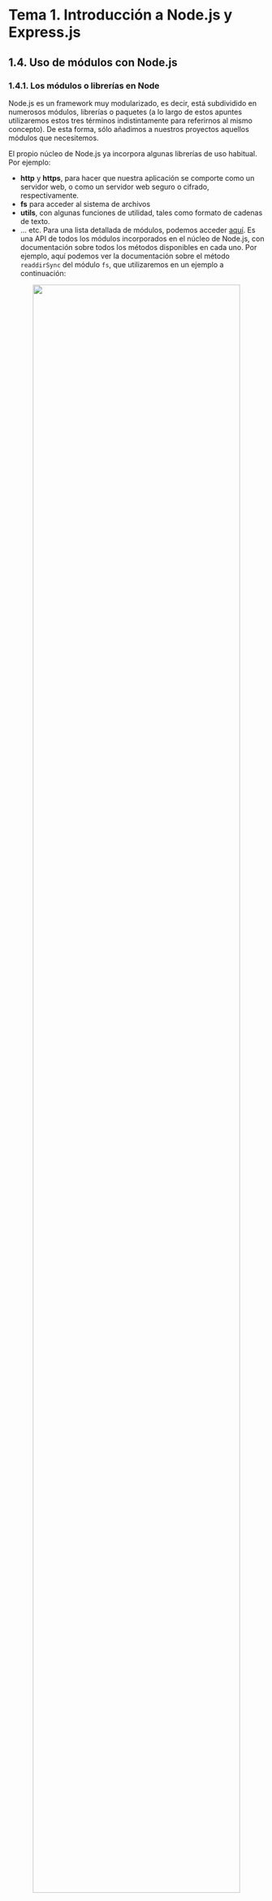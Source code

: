 # Tema 1. Introducción a Node.js y Express.js

## 1.4. Uso de módulos con Node.js

### 1.4.1. Los módulos o librerías en Node

Node.js es un framework muy modularizado, es decir, está subdividido en numerosos módulos, librerías o paquetes (a lo largo de estos apuntes utilizaremos estos tres términos indistintamente para referirnos al mismo concepto). De esta forma, sólo añadimos a nuestros proyectos aquellos módulos que necesitemos. 

El propio núcleo de Node.js ya incorpora algunas librerías de uso habitual. Por ejemplo:

* **http** y **https**, para hacer que nuestra aplicación se comporte como un servidor web, o como un servidor web seguro o cifrado, respectivamente.
* **fs** para acceder al sistema de archivos
* **utils**, con algunas funciones de utilidad, tales como formato de cadenas de texto.
* ... etc. Para una lista detallada de módulos, podemos acceder [aquí](https://nodejs.org/api/). Es una API de todos los módulos incorporados en el núcleo de Node.js, con documentación sobre todos los métodos disponibles en cada uno. Por ejemplo, aquí podemos ver la documentación sobre el método `readdirSync` del módulo `fs`, que utilizaremos en un ejemplo a continuación:

<div align="center">
    <img src="../img/t01_ejemplo_fs.png" width="90%" />
</div>

Además, existen numerosos módulos hechos por terceros que pueden ser añadidos y utilizados en nuestras aplicaciones, como por ejemplo el módulo *mongoose* para acceso a bases de datos MongoDB, o el módulo *express* para incorporar el framework Express.js a nuestro proyecto, y desarrollar aplicaciones web con él, como veremos en sesiones posteriores. Estos módulos de terceros se instalan a través del gestor *npm* que explicaremos en breve.

### 1.4.2. Utilizar módulos del núcleo de Node

En primer lugar, vamos a aprender cómo incluir en nuestros proyectos módulos o librerías que ya vienen incorporadas en el núcleo de Node.js, y por tanto, ya tenemos disponibles tras instalarlo. 

Para utilizar cualquier módulo (propio de Node o hecho por terceras partes) en una aplicación es necesario incluirlo en nuestro código con la instrucción `require`. Recibe como parámetro el nombre del módulo a añadir, como una cadena de texto. 

#### 1.4.2.1. Ejemplo sencillo: listar ficheros con *fs*

Por ejemplo, vamos a crear un archivo llamado `listado.js` en nuestro proyecto de "*ProyectosNode/Pruebas/PruebasSimples*". En él vamos a hacer un pequeño programa que utilice el módulo `fs` incorporado en el núcleo de Node para obtener un listado de todos los archivos y subcarpetas de una carpeta determinada. El código de este archivo puede ser más o menos así:

```js
const ruta = '/Users/nacho';
const fs = require('fs');
fs.readdirSync(ruta).forEach(fichero => {console.log(fichero);});
```

Si ejecutamos este programa en el terminal (recordemos que podemos usar el terminal integrado de Visual Studio Code), obtendremos el listado de la carpeta indicada. Antes de ejecutarlo, recuerda cambiar el valor de la constante `ruta` en el código por el de una carpeta válida en tu sistema.

Notar que en el código hemos declarado dos constantes (`const`), en lugar de variables (`var`/`let`), ya que no necesitamos manipular o modificar el código que se almacenará en ellas una vez cargadas (no vamos a cambiar la ruta, ni el contenido del módulo `fs` en nuestro código). En ejemplos que podáis encontrar en Internet, es habitual, no obstante, el uso de `var` o `let` en estos casos.

> **NOTA**: Además de la instrucción `require` para incorporar módulos en aplicaciones Node.js, es muy habitual utilizar la sintaxis `import` en aplicaciones JavaScript en general (especialmente cuando se emplean frameworks cliente, como Angular o React). A lo largo de este curso optaremos por la primera opción, pero dejamos aquí indicado cómo se importarían los módulos con `import` (aunque su uso comporta algunas diferencias con respecto a `require`):

```js
import fs from 'fs';
fs.readdirSync(...);
```

> **Ejercicios propuestos:**
> 
> **1.** Crea una carpeta llamada "**T1_SaludoUsuario**" en tu espacio de trabajo, en la carpeta de "*Ejercicios*". Añade un archivo llamado `saludo.js`. Echa un vistazo en la API de Node al módulo `os`, y en concreto al método `userInfo`. Utilízalo para hacer un programa que salude al usuario que ha accedido al sistema operativo. Por ejemplo, si el usuario es "may", debería decir "Hola may". Ejecuta el programa en el terminal para comprobar su correcto funcionamiento.
> 
> **AYUDA:** el método `console.log` admite un número indefinido de parámetros, y los concatena uno tras otro con un espacio. Así, estas dos líneas son equivalentes:

```js
console.log("Hola " + nombre);
console.log("Hola", nombre);
```

### 1.4.3. Incluir nuestros propios módulos

También podemos utilizar `require` para incluir un archivo nuestro dentro de otro, de forma que podemos (debemos) descomponer nuestra aplicación en diferentes archivos, lo que la hará más fácil de mantener.

Por ejemplo, vamos a crear un proyecto llamado "*PruebasRequire*" en nuestra carpeta de "*Pruebas*", con dos archivos de momento: uno llamado `principal.js` que tendrá el código principal de funcionamiento del programa, y otro llamado `utilidades.js` con una serie de funciones o propiedades auxiliares. Desde el archivo `principal.js`, podemos incluir el de utilidades con la instrucción `require`, del mismo modo que lo hicimos antes, pero indicando la ruta relativa del archivo a incluir. En este caso quedaría así:

```js
const utilidades = require('./utilidades.js');
```

Es posible también suprimir la extensión del archivo en el caso de archivos Javascript, por lo que la instrucción anterior sería equivalente a esta otra (Node sobreentiende que se trata de un archivo Javascript):

```js
const utilidades = require('./utilidades');
```

El contenido del archivo `utilidades.js` debe tener una estructura determinada. Si, por ejemplo, el archivo tiene este contenido:

```js
console.log('Entrando en utilidades.js');
```

Entonces el mero hecho de incluirlo con `require` mostrará por pantalla el mensaje "Entrando en utilidades.js" al ejecutar la aplicación. Es decir, cualquier instrucción directa que contenga el archivo incluido se ejecuta al incluirlo. Lo normal, no obstante, es que este archivo no contenga instrucciones directas, sino una serie de propiedades y métodos que puedan ser accesibles desde el archivo que lo incluye.

Vamos a ello, supongamos que el archivo `utilidades.js` tiene unas funciones matemáticas para sumar y restar dos números y devolver el resultado. Algo así:

```js
let sumar = (num1, num2) => num1 + num2;
let restar = (num1, num2) => num1 – num2;
```

Lo lógico sería pensar que, al incluir este archivo con `require` desde `principal.js`, podamos acceder a las funciones `sumar` y `restar` que hemos definido... pero no es así. 

#### 1.4.3.1. Exportando contenido con *module.exports*

Para poder hacer los métodos o propiedades de un archivo visibles desde otro que lo incluya, debemos añadirlos como elementos del objeto `module.exports`. Así, las dos funciones anteriores se deberían definir de esta forma:

```js
module.exports.sumar = (num1, num2) => num1 + num2;
module.exports.restar = (num1, num2) => num1 – num2;
```

Es habitual definir un objeto en `module.exports`, y añadir dentro todo lo que queramos exportar. De esta forma, tendremos por un lado el código de nuestro módulo, y por otro la parte que queremos exportar. El módulo quedaría así, en este caso:

```js
let sumar = (num1, num2) => num1 + num2;
let restar = (num1, num2) => num1 – num2;

module.exports = {
    sumar: sumar,
    restar: restar
};
```

En cualquier caso, ahora sí podemos utilizar estas funciones desde el programa `principal.js`:

```js
const utilidades = require('./utilidades');
console.log(utilidades.sumar(3, 2));
```

Notar que el objeto `module.exports` admite tanto funciones como atributos o propiedades. Por ejemplo, podríamos definir una propiedad para almacenar el valor del número "pi":

```js
module.exports = {
    pi: 3.1416,
    sumar: sumar,
    restar: restar
};
```

... y acceder a ella desde el programa principal:

```js
console.log(utilidades.pi);
```

#### 1.4.3.2. Incluir carpetas enteras

En el caso de que nuestro proyecto contenga varios módulos, es recomendable agruparlos en carpetas, y en este caso es posible incluir una carpeta entera de módulos, siguiendo una nomenclatura específica. Los pasos a seguir son:

* Añadir todos los módulos (ficheros .js) que queramos dentro de la carpeta deseada
* Crear en esa carpeta un archivo llamado `index.js`. Este será el archivo que se incluirá en nombre de toda la carpeta
* Dentro de este archivo `index.js`, incluir (con `require`) todos los demás módulos de la carpeta, y exportar lo que se considere.

Desde el programa principal (u otro lugar que necesite incluir la carpeta entera), incluir el nombre de la carpeta. Automáticamente se localizará e incluirá el archivo `index.js`, con todos los módulos que éste haya incluido dentro.

Veamos un ejemplo: vamos a nuestra carpeta "*PruebasRequire*" creada en el ejemplo anterior, y crea una carpeta llamada "*idiomas*". Dentro, crea estos tres archivos, con el siguiente contenido:

**Archivo *es.js***

```js
module.exports = {
    saludo : "Hola"
};
```

**Archivo *en.js***

```js
module.exports = {
    saludo : "Hello"
};
```

**Archivo *index.js***

```js
const en = require('./en');
const es = require('./es');

module.exports = {
    es : es,
    en : en
};
```

Ahora, en la carpeta raíz de "*PruebasRequire*" crea un archivo llamado `saludo_idioma.js`, con este contenido:

```js
const idiomas = require('./idiomas');

console.log("English:", idiomas.en.saludo);
console.log("Español:", idiomas.es.saludo);
```

Como puedes ver, desde el archivo principal sólo hemos incluido la carpeta, y con eso automáticamente incluimos el archivo `index.js` que, a su vez, incluye a los demás. Una vez hecho esto, y tal y como hemos exportado las propiedades en `index.js`, podemos acceder al saludo en cada idioma.

#### 1.4.3.3. Incluir archivos JSON

Los archivos JSON son especialmente útiles, como veremos, para definir cierta configuración básica (no encriptada) en las aplicaciones, además de para enviar información entre partes de la aplicación (lo que veremos también más adelante). Por ejemplo, y siguiendo con el ejemplo anterior, podríamos sacar a un archivo JSON el texto del saludo en cada idioma. Añadamos un archivo llamado `saludos.json` dentro de nuestra subcarpeta "idiomas":

```json
{
    "es" : "Hola",
    "en" : "Hello"
}
```

Después, podemos modificar el contenido de los archivos `es.js` y `en.js` para que no pongan literalmente el texto, sino que lo cojan del archivo JSON, incluyéndolo. Nos quedarían así:

**Archivo *es.js***:

```js
const textos = require('./saludos.json');

module.exports = {
    saludo : textos.es
};
```

**Archivo *en.js***:

```js
const textos = require('./saludos.json');

module.exports = {
    saludo : textos.en
};
```

La forma de acceder a los textos desde el programa principal no cambia, sólo lo ha hecho la forma de almacenarlos, que queda centralizada en un archivo JSON, en lugar de en múltiples archivos Javascript. De este modo, ante cualquier errata o actualización, sólo tenemos que modificar el texto en el archivo JSON y no ir buscando archivo por archivo. Además, nos evita el problema de las *magic strings* (cadenas que los programadores ponen a mano donde toca, suponiendo que están bien escritas y que no van a hacer falta desde otra parte de la aplicación).

#### 1.4.3.4. Más sobre inclusión de módulos locales

Para finalizar con este subapartado de inclusión de módulos locales de nuestra aplicación (o división de nuestra aplicación en diversos ficheros fuente, según cómo queramos verlo), conviene tener en cuenta un par de matices adicionales:

**Rutas relativas y *require***:

Hasta ahora, cuando hemos empleado la instrucción `require` para incluir un módulo de nuestro propio proyecto, hemos partido de la carpeta actual. Por ejemplo:

```js
const utilidades = require('./utilidades');
```

Este código funcionará siempre que ejecutemos la aplicación Node desde su misma carpeta:

```
node principal.js
```

Pero si estamos en otra carpeta y ejecutamos la aplicación desde allí...

```
node /Users/nacho/Proyectos/PruebasRequire/principal.js
```

... entonces `require` hará referencia a la carpeta desde donde estamos ejecutando, y no encontrará el archivo "*utilidades.js*", en este caso. 

Para evitar este problema, podemos emplear la propiedad `__dirname`, que hace referencia a la carpeta del módulo que se está ejecutando (`principal.js`, en este caso):

```js
const utilidades = require(__dirname + '/utilidades');
```

**Sobre *module.exports***:

Quizá algunos de vosotros os habréis preguntado... ¿cómo es que puedo tener accesibles variables o métodos que yo no he definido al empezar, como `require`, o `module.exports`? 

Cuando se ejecuta nuestro código, Node.js lo encapsula dentro de una función, y le pasa como parámetros los elementos externos que puede necesitar, como por ejemplo `require`, o `module` (en cuyo interior encontraremos `exports`). Sin embargo, en algunos ejemplos en Internet también podemos encontrar que se hace uso de una propiedad `exports`, en lugar de `module.exports`. Entonces...

* ¿Hay un `exports` por un lado y un `module.exports` por otro? La respuesta es que SI
* ¿Existe diferencia entre ambos? La respuesta también es que SI. A priori, ambos elementos apuntan al mismo objeto en memoria, es decir, `exports` es un atajo para no tener que escribir `module.exports`. Pero... 
   * Si cometemos el error de reasignar la variable (por ejemplo, haciendo `exports = a`), entonces las referencias dejan de ser iguales. 
   * Por otra parte, si queréis ver el código fuente de la función `require`, veréis que lo que devuelve es `module.exports`, por lo que, en caso de reasignar la variable `exports`, no nos serviría de nada.
  
La moraleja de todo esto es que, en principio, `exports` y `module.exports` sirven para lo mismo siempre que no las reasignemos. Pero durante todo este curso seguiremos nuestro propio consejo: usaremos siempre `module.exports` para evitar problemas.

> **Ejercicios propuestos:**
> 
> **2.** Para realizar este ejercicio, nos basaremos en el ejercicio "*T1_Promesas*" de la sesión anterior, donde gestionábamos las personas de un vector mediante unos métodos que insertaban o borraban datos del mismo, y devolvían una promesa con el resultado.
>
> Copia esa carpeta y renómbrala a "**T1_Modularizar**". Lo que vamos a hacer en este ejercicio es dividir el código en dos archivos:
>
> * Un archivo llamado `personas.js` donde definiremos los dos métodos que se encargan de añadir y borrar personas del vector. Recuerda exportar dichos métodos con `module.exports` para poderlos utilizar desde fuera. También necesitarás pasarles como parámetro el vector de personas, ya que dicho vector quedará en otro archivo aparte y no será directamente accesible.
> * Un archivo llamado `index.js` donde incluiremos el módulo anterior. En este archivo definiremos el vector de personas tal y como estaba originalmente, y el programa principal, que utilizará el módulo anterior para insertar o borrar algunas personas de prueba en el vector.
>
> Ejecuta el programa para verificar que las dependencias con el módulo se han establecido correctamente, y los datos se insertan y borran del vector de forma satisfactoria.

### 1.4.4. Módulos de terceros. El gestor *npm*

**npm** (*Node Package Manager*) es un gestor de paquetes para Javascript, y se instala automáticamente al instalar Node.js. Podemos comprobar que lo tenemos instalado, y qué versión concreta tenemos, mediante el comando:

```
npm -v
```

aunque también nos servirá el comando `npm --version`. 

Inicialmente, `npm` se pensó como un gestor para poder instalar módulos en las aplicaciones Node, pero se ha convertido en mucho más que eso, y a través de él podemos también descargar e instalar en nuestras aplicaciones otros módulos o librerías que no tienen que ver con Node, como por ejemplo *Bootstrap* o *jQuery*. Así que actualmente es un enorme ecosistema de librerías open-source, que nos permite centrarnos en las necesidades específicas de nuestra aplicación, sin tener que "reinventar la rueda" cada vez que necesitemos una funcionalidad que ya han hecho otros antes.

El registro de librerías o módulos gestionado por NPM está en la web [npmjs.com](https://npmjs.com). 

<div align="center">
    <img src="../img/t01_npmjs.png" width="90%" />
</div>

Podemos consultar información sobre alguna librería en particular, consultar estadísticas de cuánta gente se la descarga, e incluso proporcionar nosotros nuestras propias librerías si queremos. Por ejemplo, esta es la ficha de la librería *express*, que emplearemos más adelante:

<div align="center">
    <img src="../img/t01_npmjs_express.png" width="90%" />
</div>

La opción más habitual de uso de npm es instalar módulos o paquetes en un proyecto concreto, de forma que cada proyecto tenga sus propios módulos. Sin embargo, en algunas ocasiones también nos puede interesar (y es posible) instalar algún módulo de forma global al sistema. Veremos cómo hacer estas dos operaciones.

#### 1.4.4.1. Instalar módulos locales a un proyecto

En este apartado veremos cómo instalar módulos de terceros de forma local a un proyecto concreto. Haremos pruebas dentro de un proyecto llamado "*PruebaNPM*" en nuestra carpeta de "*ProyectosNode/Pruebas*", cuya carpeta podemos crear ya. 

**El archivo "package.json"**

La configuración básica de los proyectos Node se almacena en un archivo JSON llamado `package.json`. Este archivo se puede crear directamente desde línea de comandos, utilizando una de estas dos opciones (debemos ejecutarla en la carpeta de nuestro proyecto Node):

* `npm init --yes`, que creará un archivo con unos valores por defecto, como éste que se muestra a continuación:

```json
{
    "name": "PruebaNPM",
    "version": "1.0.0",
    "description": "",
    "main": "index.js",
    "scripts": {
        "test": "echo \"Error: no test specified\" && exit 1"
    },
    "keywords": [],
    "author": "",
    "license": "ISC"
}
```

* `npm init`, que iniciará un asistente en el terminal para que demos valor a cada atributo de la configuración. Lo más típico es rellenar el nombre del proyecto (toma como valor por defecto el nombre de la carpeta donde está), la versión, el autor y poco más. Muchas opciones tienen valores por defecto puestos entre paréntesis, por lo que si pulsamos *Intro* se asignará dicho valor sin más.

Al final de todo el proceso, tendremos el archivo en la carpeta de nuestro proyecto. En él añadiremos después (de forma manual o automática) los módulos que necesitemos, y las versiones de los mismos, como explicaremos a continuación. 

> **NOTA**: al generar el archivo `package.json`, podemos observar que el nombre de programa principal (*entry point*) que se asigna por defecto a la aplicación Node es *index.js*. Es habitual que el fichero principal de una aplicación Node se llame así, o también *app.js*, como veremos en posteriores ejemplos, aunque no es obligatorio llamarlos así.

**Añadir módulos al proyecto y utilizarlos**

Para instalar un módulo externo en un proyecto determinado, debemos abrir un terminal y situarnos en la carpeta del proyecto. Después, escribimos el siguiente comando:

```
npm install nombre_modulo
```

donde *nombre_modulo* será el nombre del módulo que queramos instalar. Podemos instalar también una versión específica del módulo añadiéndolo como sufijo con una arroba al nombre del módulo. Por ejemplo:

```
npm install nombre_modulo@1.1.0
```

Vamos a probar con un módulo sencillo y muy utilizado (tiene millones de descargas semanalmente), ya que contiene una serie de utilidades para facilitarnos el desarrollo de nuestros proyectos. Se trata del módulo `lodash`, que podéis consultar en la web citada anteriormente ([aquí](https://www.npmjs.com/package/lodash)). Para instalarlo, escribimos lo siguiente:

```
npm install lodash
```

Algunas puntualizaciones antes de seguir:

* Tras ejecutar el comando anterior, se habrá añadido el nuevo módulo en una subcarpeta llamada `node_modules` dentro de nuestro proyecto.

<div align="center">
    <img src="../img/t01_node_modules.png" width="40%" />
</div>

* También tras ejecutar el comando anterior, se habrá añadido el módulo en una sección llamada dependencies dentro del archivo package.json.

```json
{
    "name": "pruebanpm",
    ...
    "dependencies": {
        "lodash": "^4.17.15"
    }
}
```

* Al instalar cualquier nuevo módulo, se generará (o modificará) un archivo adicional llamado `package-lock.json`. Este archivo es un backup de cómo ha quedado el árbol de carpetas en "*node_modules*" con la nueva instalación, de forma que podamos volver atrás y dejar los módulos como estaban en cualquier paso previo. Es utilizado en repositorios git para estas restauraciones, precisamente. Nosotros no le haremos mucho caso de momento.

Para poder utilizar el nuevo módulo, procederemos de la misma forma que para utilizar módulos predefinidos de Node: emplearemos la instrucción `require` con el nombre original del módulo. Por ejemplo, vamos a editar un archivo `index.js` en la carpeta "*PruebaNPM*" que venimos editando en estos últimos pasos, y añadimos este código que carga el módulo "lodash" y lo utiliza para eliminar un elemento de un vector:

```js
const lodash = require('lodash');
console.log(lodash.difference([1, 2, 3], [1]));
```

> **NOTA:** si buscáis documentación o ejemplos de uso de esta librería en Internet, es habitual que el nombre de variable o constante donde se carga (en la línea `require`) sea un simple símbolo de subrayado (eso es lo que significa *low dash* en inglés), con lo que el ejemplo anterior quedaría así:

```js
const _ = require('lodash');
console.log(_.difference([1, 2, 3], [1]));
```

Si ejecutamos este ejemplo desde el terminal, obtendremos lo siguiente:

```
node index.js
[ 2, 3 ]
```

> **Ejercicios propuestos:**
> 
> **3.** Crea una carpeta llamada "**T1_Lodash**" en tu espacio de trabajo, en la carpeta de "*Ejercicios*". Dentro, crea un archivo `package.json` utilizando el comando `npm init` visto antes. Deja los valores por defecto que te plantea el asistente, y pon tu nombre como autor.
>
> Después, instala el paquete `lodash` como se ha explicado en un ejemplo anterior, y consulta su documentación [aquí](https://lodash.com/docs/4.17.11), para hacer un programa en un archivo `index.js` que, dado un vector de nombres de personas, los muestre por pantalla separados por comas. Deberás definir a mano el array de nombres dentro del código. Por ejemplo, para el array `["Nacho", "Ana", "Mario", "Laura"]`, la salida del programa deberá ser:

```
Nacho,Ana,Mario,Laura
```

> **NOTA:** revisa el método `join` dentro de la documentación de "lodash", puede serte muy útil para este ejercicio.

**Desinstalar un módulo**

Para desinstalar un módulo (y eliminarlo del archivo `package.json`, si existe), escribimos el comando siguiente:

```
npm uninstall nombre_modulo
```

Tras este paso, el módulo se elimina tanto de la carpeta `node_modules` como de la sección dependencies del archivo `package.json`.

#### 1.4.4.2. Algunas consideraciones sobre módulos de terceros

Hemos visto los pasos elementales para poder instalar, utilizar, y desinstalar (si es necesario) módulos de terceros localmente en nuestras aplicaciones. Pero hay algunos aspectos referentes a estos módulos, y la forma en que se instalan y distribuyen, que debes tener en cuenta.

**Orden de inclusión de los módulos**

Hemos visto cómo incluir en una aplicación Node tres tipos de módulos:

* Módulos pertenecientes al núcleo de Node
* Módulos de nuestro propio proyecto, si está dividido en varios ficheros fuente
* Módulos hechos por terceros, descargados a través de npm

Aunque no hay una norma obligatoria a seguir al respecto, sí es habitual que, cuando nuestra aplicación necesita incluir módulos de diversos tipos (predefinidos de Node, de terceros y archivos propios), se haga con una estructura determinada. 

Básicamente, lo que se hace es incluir primero los módulos de Node y los de terceros, y después (separados por un espacio del bloque anterior), los archivos propios de nuestro proyecto. Por ejemplo:

```js
const fs = require('fs');
const _ = require('lodash');

const utilidades = require('./utilidades');
```

**Gestión de versiones**

Desde que comenzamos a desarrollar una aplicación hasta que la finalizamos, o en mantenimientos posteriores, es posible que los módulos que la componen se hayan actualizado. Algunas de esas nuevas versiones pueden no ser compatibles con lo que en su día hicimos, o al contrario, hemos actualizado la aplicación y ya no nos sirven versiones demasiado antiguas de ciertos módulos.

Para poder determinar qué versiones o rangos de versiones son compatibles con nuestro proyecto, podemos utilizar la misma sección de "*dependencies*" del archivo `package.json`, con una nomenclatura determinada. Veamos algunos ejemplos utilizando el paquete "*lodash*" del caso anterior:

* `"lodash": "1.0.0"` indicaría que la aplicación sólo es compatible con la versión 1.0.0 de la librería
* `"lodash": "1.0.x"` indica que nos sirve cualquier versión 1.0
* `"lodash": "*"` indica que queremos tener siempre la última versión disponible del paquete. Si dejamos una cadena vacía "", se tiene el mismo efecto. No es una opción recomendable en algunos casos, al no poder controlar lo que contiene esa versión.
* `"lodash": "> = 1.0.2"` indica que nos sirve cualquier versión a partir de la 1.0.2
* `"lodash": "< 1.0.9"` indica que sólo son compatibles las versiones de la librería hasta la 1.0.9 (sin contar esta última).
* `"lodash": "^1.1.2"` indica cualquier versión desde la 1.1.2 (inclusive) hasta el siguiente salto mayor de versión (2.0.0, en este caso, sin incluir este último).
* `"lodash": "~1.3.0"` indica cualquier versión entre la 1.3.0 (inclusive) y la siguiente versión menor (1.4.0, exclusive).

Existen otros modificadores también, pero con éstos podemos hacernos una idea de lo que podemos controlar. Una vez hayamos especificado los rangos de versiones compatibles de cada módulo, con el siguiente comando actualizamos los paquetes que se vean afectados por estas restricciones, dejando para cada uno una versión dentro del rango compatible indicado:

```
npm update 
```

**Añadir módulos a mano en "package.json"**

También podríamos añadir a mano en el archivo "package.json" módulos que necesitemos instalar. Por ejemplo, así añadiríamos al ejemplo anterior la última versión del módulo "express":

```json
{
    ...
    "dependencies": {
        "lodash": "^4.17.4",
        "express": "*"
    }
}
```

Para hacer efectiva la instalación de los módulos de este archivo, una vez añadidos, debemos ejecutar este comando en el terminal:

```
npm install
```

Automáticamente se añadirán los módulos que falten en la carpeta "node_modules" del proyecto.

**Compartir nuestro proyecto**

Si decidimos subir nuestro proyecto a algún repositorio en Internet como Github o similares, o dejar que alguien se lo descargue para modificarlo después, no es buena idea subir la carpeta "node_modules", ya que contiene código fuente hecho por terceras personas, probado en entornos reales y fiable, que no debería poderse modificar a la ligera. Además, la forma en que se estructura la carpeta "node_modules" depende de la versión de npm que cada uno tengamos instalada, y es posible que ocupe demasiado. De hecho, los propios módulos que descargamos pueden tener dependencias con otros módulos, que a su vez se descargarán en una subcarpeta interna.

Por lo tanto, lo recomendable es no compartir esta carpeta (no subirla al repositorio, o no dejarla a terceras personas), y no es ningún problema hacer eso, ya que gracias al archivo `package.json` siempre podemos (debemos) ejecutar el comando 

```
npm install 
```

y descargar todas las dependencias que en él están reflejadas. Dicho de otra forma, el archivo `package.json` contiene un resumen de todo lo externo que nuestro proyecto necesita, y que no es recomendable facilitar con el mismo.

#### 1.4.4.3. Instalar módulos globales al sistema

Para cierto tipo de módulos, en especial aquellos que se ejecutan desde terminal como Grunt (un gestor y automatizador de tareas Javascript) o JSHint (un comprobador de sintaxis Javascript), puede ser interesante instalarlos de forma global, para poderlos usar dentro de cualquier proyecto.

La forma de hacer esto es similar a la instalación de un módulo en un proyecto concreto, añadiendo algún parámetro adicional, y con la diferencia de que, en este caso, no es necesario un archivo "package.json" para gestionar los módulos y dependencias, ya que no son módulos de un proyecto, sino del sistema. La sintaxis general del comando es:

```
npm install -g nombre_modulo
```

donde el flag `-g` hace referencia a que se quiere hacer una instalación global. 

Es importante, además, tener presente que cualquier módulo instalado de forma global en el sistema no podrá importarse con `require` en una aplicación concreta (para hacerlo tendríamos que instalarlo también de forma local a dicha aplicación).

**Ejemplo: nodemon**

Veamos cómo funciona la instalación de módulos a nivel global con uno realmente útil: el módulo `nodemon`. Este módulo funciona a través del terminal, y nos sirve para monitorizar la ejecución de una aplicación Node, de forma que, ante cualquier cambio en la misma, automáticamente la reinicia y vuelve a ejecutarla por nosotros, evitándonos tener que escribir el comando `node` en el terminal de nuevo. Podéis consultar información sobre nodemon [aquí](https://www.npmjs.com/package/nodemon).

Para instalar `nodemon` de forma global escribimos el siguiente comando (con permisos de administrador):

```
npm install -g nodemon
```

Al instalarlo de forma global, se añadirá el comando `nodemon` en la misma carpeta donde residen los comandos `node` o `npm`. Para utilizarlo, basta con colocarnos en la carpeta del proyecto que queramos probar, y emplear este comando en lugar de `node` para lanzar la aplicación:

```
nodemon index.js
```

Automáticamente aparecerán varios mensajes de información en pantalla y el resultado de ejecutar nuestro programa. Ante cada cambio que hagamos, se reiniciará este proceso volviendo a ejecutarse el programa. 

Para finalizar la ejecución de `nodemon` (y, por tanto, de la aplicación que estamos monitorizando), basta con pulsar Control+C en el terminal.

**Desinstalar módulos globales**

Del mismo modo, para desinstalar un módulo que se ha instalado de forma global, utilizaremos el comando:

```
npm uninstall -g nombre_modulo
```

> **Ejercicios propuestos:**
> 
> **4.** Crea una carpeta llamada "**T1_Moment**" en tu espacio de trabajo, en la carpeta "*Ejercicios*". Dentro, crea un archivo `package.json` con el correspondiente comando `npm init` visto antes. Deja los valores por defecto que te plantea el asistente, y pon tu nombre como autor.
>
> Instala el paquete `moment`, una librería para gestión de fechas y tiempos cuya documentación se puede consultar [aquí](https://momentjs.com/docs/). Define un programa principal en un archivo `index.js` que incluya dicha librería:

```js
const moment = require('moment');
```

> Una vez incluida, haz lo siguiente:
>
> * Guarda en una variable la fecha y hora actuales. Esto puedes hacerlo con:

```js
let ahora = moment();
```

> * Define una fecha anterior a la actual. Puedes especificar el formato de la fecha en una cadena de texto, seguido del patrón de dicha fecha. Por ejemplo:

```js
let antes = moment("07/10/2015", "DD/MM/YYYY");
```

> * Define también una fecha posterior a la actual. Puedes utilizar la misma nomenclatura que para la fecha anterior, pero con una posterior.
> * Imprime por consola cuántos años han pasado desde la fecha vieja a la actual. Para calcular este dato, te puede ser de utilidad el método `duration`:

```js
moment.duration(fechaNueva.diff(fechaVieja)).years()
```

> * Saca por consola, de una forma similar, cuántos años y meses faltan para llegar a la fecha futura desde la actual.
> * Muestra ahora por consola si la fecha vieja es, efectivamente, anterior a la actual. Para ello puedes utilizar el método `isBefore` (o `isAfter`, dependiendo de cómo las compares):

```js
if (fechaVieja.isBefore(fechaReciente))...
if (fechaReciente.isAfter(fechaVieja))...
```

> * Finalmente, crea una fecha que sea exactamente dentro de un mes. Para ello, usa el método `add`, añadiendo un mes a la fecha actual. Saca esta fecha por pantalla, formateada como *DD/MM/YYYY*. Utiliza el método `format` para esto.
>
> Si no lo has hecho aún, instala el módulo `nodemon` de forma global al sistema, como se ha explicado en esta sesión. Ejecuta esta aplicación con dicho módulo, y comprueba que todos los datos que se muestran por consola son los esperados. Después, prueba a cambiar alguna fecha (la pasada y/o la futura), y comprueba cómo se ejecuta de nuevo automáticamente y muestra los nuevos resultados.
